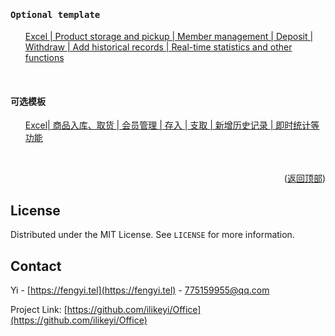<a name="readme-top"></a>
<h4><pre>Optional template</pre></h4>
<ul>
  
  [Excel | Product storage and pickup | Member management | Deposit | Withdraw | Add historical records | Real-time statistics and other functions](https://github.com/ilikeyi/Office/tree/main/Storage)
</ul>
<br>

<h4><pre>可选模板</pre></h4>
<ul>
  
  [Excel| 商品入库、取货 | 会员管理 | 存入 | 支取 | 新增历史记录 | 即时统计等功能](https://github.com/ilikeyi/Office/blob/main/Storage/README.zh-CN.md)
</ul>
<br>


<p align="right">(<a href="#readme-top">返回顶部</a>)</p>


## License

Distributed under the MIT License. See `LICENSE` for more information.


## Contact

Yi - [https://fengyi.tel](https://fengyi.tel) - 775159955@qq.com

Project Link: [https://github.com/ilikeyi/Office](https://github.com/ilikeyi/Office)
